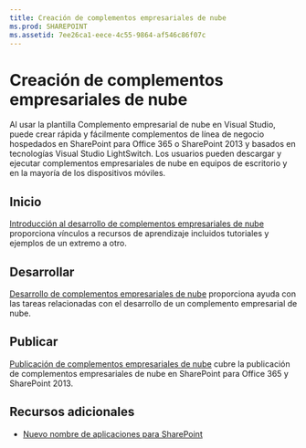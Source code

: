 ```yaml
---
title: Creación de complementos empresariales de nube
ms.prod: SHAREPOINT
ms.assetid: 7ee26ca1-eece-4c55-9864-af546c86f07c
---
```



# Creación de complementos empresariales de nube
Al usar la plantilla Complemento empresarial de nube en Visual Studio, puede crear rápida y fácilmente complementos de línea de negocio hospedados en SharePoint para Office 365 o SharePoint 2013 y basados en tecnologías Visual Studio LightSwitch. Los usuarios pueden descargar y ejecutar complementos empresariales de nube en equipos de escritorio y en la mayoría de los dispositivos móviles.
## Inicio

 [Introducción al desarrollo de complementos empresariales de nube](get-started-developing-cloud-business-add-ins.md) proporciona vínculos a recursos de aprendizaje incluidos tutoriales y ejemplos de un extremo a otro.
  
    
    

## Desarrollar

 [Desarrollo de complementos empresariales de nube](develop-cloud-business-add-ins.md) proporciona ayuda con las tareas relacionadas con el desarrollo de un complemento empresarial de nube.
  
    
    

## Publicar

 [Publicación de complementos empresariales de nube](publish-cloud-business-add-ins.md) cubre la publicación de complementos empresariales de nube en SharePoint para Office 365 y SharePoint 2013.
  
    
    

## Recursos adicionales
<a name="bk_addresources"> </a>


-  [Nuevo nombre de aplicaciones para SharePoint](new-name-for-apps-for-sharepoint.md)
    
  

